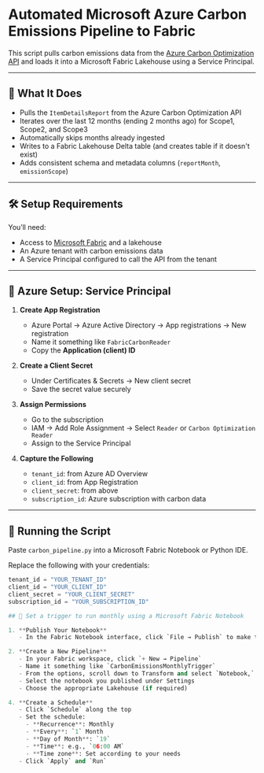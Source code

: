 # Automated Microsoft Azure Carbon Emissions Pipeline to Fabric

This script pulls carbon emissions data from the [Azure Carbon Optimization API](https://learn.microsoft.com/en-us/azure/carbon-optimization/api-export-data) and loads it into a Microsoft Fabric Lakehouse using a Service Principal.

---

## 🚀 What It Does

- Pulls the `ItemDetailsReport` from the Azure Carbon Optimization API
- Iterates over the last 12 months (ending 2 months ago) for Scope1, Scope2, and Scope3
- Automatically skips months already ingested
- Writes to a Fabric Lakehouse Delta table (and creates table if it doesn't exist)
- Adds consistent schema and metadata columns (`reportMonth`, `emissionScope`)

---

## 🛠 Setup Requirements

You’ll need:

- Access to [Microsoft Fabric](https://learn.microsoft.com/en-us/fabric/) and a lakehouse
- An Azure tenant with carbon emissions data
- A Service Principal configured to call the API from the tenant

---

## 🔐 Azure Setup: Service Principal

1. **Create App Registration**
   - Azure Portal → Azure Active Directory → App registrations → New registration
   - Name it something like `FabricCarbonReader`
   - Copy the **Application (client) ID**

2. **Create a Client Secret**
   - Under Certificates & Secrets → New client secret
   - Save the secret value securely

3. **Assign Permissions**
   - Go to the subscription
   - IAM → Add Role Assignment → Select `Reader` or `Carbon Optimization Reader`
   - Assign to the Service Principal

4. **Capture the Following**
   - `tenant_id`: from Azure AD Overview
   - `client_id`: from App Registration
   - `client_secret`: from above
   - `subscription_id`: Azure subscription with carbon data

---

## 🧪 Running the Script

Paste `carbon_pipeline.py` into a Microsoft Fabric Notebook or Python IDE.

Replace the following with your credentials:

```python
tenant_id = "YOUR_TENANT_ID"
client_id = "YOUR_CLIENT_ID"
client_secret = "YOUR_CLIENT_SECRET"
subscription_id = "YOUR_SUBSCRIPTION_ID"

## 📅 Set a trigger to run monthly using a Microsoft Fabric Notebook

1. **Publish Your Notebook**
   - In the Fabric Notebook interface, click `File → Publish` to make the notebook available for pipelines.

2. **Create a New Pipeline**
   - In your Fabric workspace, click `+ New → Pipeline`
   - Name it something like `CarbonEmissionsMonthlyTrigger`
   - From the options, scroll down to Transform and select `Notebook,` which will add a Notebook to the canvas
   - Select the notebook you published under Settings
   - Choose the appropriate Lakehouse (if required)

4. **Create a Schedule**
   - Click `Schedule` along the top
   - Set the schedule:
     - **Recurrence**: Monthly
     - **Every**: `1` Month
     - **Day of Month**: `19`
     - **Time**: e.g., `06:00 AM`
     - **Time zone**: Set according to your needs
   - Click `Apply` and `Run`



